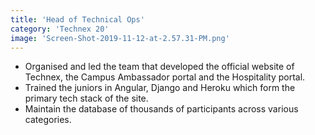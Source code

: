 ```yaml
---
title: 'Head of Technical Ops'
category: 'Technex 20'
image: 'Screen-Shot-2019-11-12-at-2.57.31-PM.png'
---
```


- Organised and led the team that developed the official website of Technex, the Campus Ambassador portal and the Hospitality portal.
- Trained the juniors in Angular, Django and Heroku which form the primary tech stack of the site.
- Maintain the database of thousands of participants across various categories.
